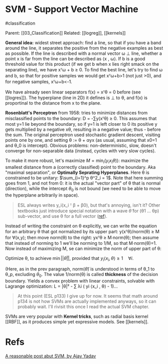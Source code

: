 # SVM - Support Vector Machine

#classification

Parent: [[03_Classification]]
Related: [[logreg]], [[kernels]]


**General idea:** widest street approach: find a line, so that if you have a band around the line, it separates the positive from the negative examples as best as possible. If the line is described with a normal vector ω ⊥ line, whether a point x is far from the line can be described as ⟨x , ω⟩. If b is a good threshold value for this product (if we get b when x lies right smack on the separating line), we have xᵀω + b ≥ 0. To find the best line, let's try to find ω and b, so that for positive samples we would get xᵀω+b>1 (not just >0), and for negative samples, xᵀω+b<-1. 

We have already seen linear separators f(x) = xᵀθ = 0 before (see [[logres]]). The hyperplane (line in 2D) it defines is ⊥ to θ, and f(x) is proportinal to the distance from x to the plane.

**Rosenblatt's Perceptron** from 1958:  tries to minimize distances from misclassified points to the boundary: D = -∑y(xᵀθ) ≥ 0. This assumes that most y=1 lie beyond the boundary, so if y=1 is left closer to 0 its positive y gets multiplied by a negative xθ, resulting in a negative value; thus - before the sum. The original perceptron used stochastic gradient descent, visiting points one by one, and setting θ := θ + αyx (as usual, assuming that x0=1 and θ_0 is intercept). Obvious problems: non-deterministic, slow, doesn't converge for non-separable data (instead, cycles with very slow cycles).

To make it more robust, let's maximize $M =\min_i(y_i x_i θ))$: maximize the smallest distance from a (correctly classified) point to the boundary. Aka "maximal separation", or **Optimally Seprating Hyperplanes**. Here θ is constrained to be unitary: $\sum_{i=1}^p θ^2_i = 1$. Note that here summing goes from 1, and not from 0: it is the actual "vector part" of θ that is normal (direction), while the intercept $θ_0$ is not bound (we need to be able to move the hyperplane arbitrarily in space). 

> ESL always writes y_i(x_i ᵀ β + β0), but that's annoying, isn't it? Other textbooks  just introduce special notation with a wave $\tilde θ$ for (θ1 … θp) sub-vector, and use θ for a full vector ([ref](https://www.dbs.ifi.lmu.de/Lehre/MaschLernen/SS2014/Skript/SupportVectorMachine2014.pdf)).

Instead of writing the constraint on θ explicitly, we can write the equation for an arbitrary θ that got normalized by its upper part: y(xᵀθ)/norm(θ) ≥ M for ∀(x,y); then move norm(θ) to the right: yxᵀθ ≥ M∙norm(θ); then assume that instead of norming to 1 we'll be norming to 1/M, so that M∙norm(θ)=1. Now instead of maximizing M, se can minimize the norm of upper part of θ: 

Optimize θ, to achieve $\min ||\tilde θ||$, provided that $y_i ⟨x_i , θ⟩ ≥ 1 \quad ∀i$. 

(Here, as in the prev paragraph, norm($\tilde θ$) is understood in terms of θ_1 to θ_p, excluding $θ_0$. The value 1/norm(θ) is called **thickness** of the decision boundary. Yields a convex problem with linear constraints, solvable with Lagrange optimization: L = |θ|² - ∑ λi ( yi ⟨x_i , θ⟩  - 1)…

> At this point (ESL p133) I give up for now. It seems that math around p134 is not how SVMs are actually implemented anyways, so it can probably wait. I'll rivisit this once I read the actual SVM chapter.

SVMs are very popular with **Kernel tricks**, such as radial basis kernel [[RBF]], as it produces simple yet expressive models. See [[kernels]].

# Refs

[A reasonable post abut SVM, by Ajay Yadav](https://towardsdatascience.com/support-vector-machines-svm-c9ef22815589)